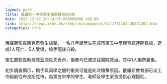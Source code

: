 ```yaml
---
layout: post
title: 俄羅斯一中學發生槍擊釀兩死5傷
date: 2023-12-07 20:14:55.000000000 +08:00
link: https://news.rthk.hk/rthk/ch/component/k2/1731184-20231207.htm
categories: rthk
---
```


俄羅斯布良斯克市發生槍擊，一名八年級學生在該市第五中學體育館連開數槍，造成1人死亡、5人受傷，槍手隨後自殺。

衛生部部長助理庫茲涅佐夫表示，傷者均已被送往醫院救治，其中1人傷勢嚴重。

初步調查顯示，槍手與同學之間的衝突可能是此次槍擊原因。俄羅斯教育部已派工作組前往布良斯克市，為第五中學的學生、老師及學生家長提供心理援助。
